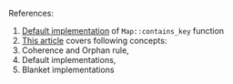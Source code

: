 References:
1. [Default implementation](https://github.com/rust-lang/rust/pull/8246/files) of `Map::contains_key` function
2. [This article](https://doc.rust-lang.org/book/ch10-02-traits.html) covers following concepts:
  1. Coherence and Orphan rule,
  2. Default implementations,
  3. Blanket implementations

